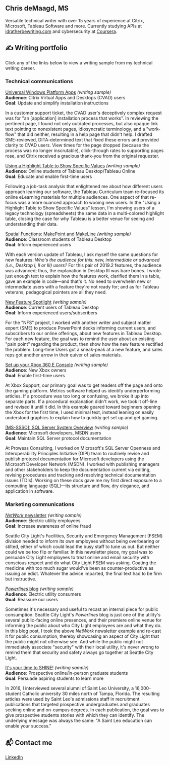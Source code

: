 ## Chris deMaagd, MS

Versatile technical writer with over 15 years of experience at Citrix, Microsoft, Tableau Software and more. Currently studying APIs at [idratherbewriting.com](https://idratherbewriting.com/learnapidoc/#stay-updated) and cybersecurity at [Coursera](https://www.coursera.org/professional-certificates/google-cybersecurity).

## ✍️ Writing portfolio

Click any of the links below to view a writing sample from my technical writing career.

### Technical communications

[Universal Windows Platform Apps](https://github.com/cedemaagd/cedemaagd/blob/main/cedemaagd_portfolio_01.pdf) *(writing sample)*
</br>**Audience**: Citrix Virtual Apps and Desktops (CVAD) users
</br>**Goal**: Update and simplify installation instructions

In a customer support ticket, the CVAD user's deceptively complex request was for "an [application] installation process that works". In reviewing the pertinent page, I found not only outdated processes, but also opaque link text pointing to nonexistent pages, idiosyncratic terminology, and a "work-flow" that did neither, resulting in a help page that didn't help. I drafted SME-reviewed, DITA-determined text that fixed these errors and provided clarity to CVAD users. View times for the page dropped (because the process was no longer inscrutable), click-through rates to supporting pages rose, and Citrix received a gracious thank-you from the original requester.

[Using a Highlight Table to Show Specific Values](https://github.com/cedemaagd/cedemaagd/blob/main/cedemaagd_portfolio_02.pdf) *(writing sample)*
</br>**Audience**: Online students of Tableau Desktop/Tableau Online
</br>**Goal**: Educate and enable first-time users

Following a job-task analysis that enlightened me about how different users approach learning our software, the Tableau Curriculum team re-focused its online eLearning materials for multiple audiences. One aspect of that re-focus was a more nuanced approach to wooing new users. In the "Using a Highlight Table to Show Specific Values" lesson, I'm showing users of a legacy technology (spreadsheets) the same data in a multi-colored highlight table, closing the case for why Tableau is a better venue for seeing and understanding their data.

[Spatial Functions: MakePoint and MakeLine](https://github.com/cedemaagd/cedemaagd/blob/main/cedemaagd_portfolio_03.pdf) *(writing sample)*
</br>**Audience**: Classroom students of Tableau Desktop
</br>**Goal**: Inform experienced users

With each version update of Tableau, I ask myself the same questions for new features: *Who's the audience for this: new, intermediate or advanced (*i.e., Desktop I, II or III*) users?* For this pair of 2019.2 features, the audience was advanced; thus, the explanation in Desktop III was bare bones. I wrote just enough text to explain how the features work, clarified them in a table, gave an example in code—and that's it. No need to overwhelm new or intermediate users with a feature they're not ready for; and as for Tableau veterans, pedagogical pointers are all they need.

[New Feature Spotlight](https://github.com/cedemaagd/cedemaagd/blob/main/cedemaagd_portfolio_04.pdf) *(writing sample)*
</br>**Audience**: Current users of Tableau Desktop
</br>**Goal**: Inform experienced users/subscribers

For the "NFS" project, I worked with another writer and subject matter expert (SME) to produce PowerPoint decks informing current users, and subscribers to our online offerings, about new features in Tableau Desktop. For each new feature, the goal was to remind the user about an existing "pain point" regarding the product, then show how the new feature rectified the problem. Long-time Users got a sneak-peak at a new feature, and sales reps got another arrow in their quiver of sales materials.

[Set up your Xbox 360 E Console](https://github.com/cedemaagd/cedemaagd/blob/main/cedemaagd_portfolio_05.pdf) *(writing sample)*
</br>**Audience**: New Xbox owners
</br>**Goal**: Enable first-time users

At Xbox Support, our primary goal was to get readers off the page and onto the gaming platform. Metrics software helped us identify underperforming articles. If a procedure was too long or confusing, we broke it up into separate parts. If a procedural explanation didn't work, we took it off-line and revised it until it did. In this example geared toward beginners opening the Xbox for the first time, I used minimal text, instead leaning on easily understood graphics to explain how to quickly get set up and get gaming.

[[MS-SSSO]: SQL Server System Overview](https://github.com/cedemaagd/cedemaagd/blob/main/cedemaagd_portfolio_06.pdf) *(writing sample)*
</br>**Audience**: Microsoft developers, MSDN users
</br>**Goal**: Maintain SQL Server protocol documentation

At Prowess Consulting, I worked on Microsoft's SQL Server Openness and Interoperability Principles Initiative (OIPI) team to routinely revise and publish protocol documentation for Microsoft developers using the Microsoft Developer Network (MSDN). I worked with publishing managers and other stakeholders to keep the documentation current via editing, revising procedures and tracking and resolving technical documentation issues (TDIs). Working on these docs gave me my first direct exposure to a computing language (SQL)—its structure and flow, dry elegance, and application in software.
</br>

### Marketing communications

[*NetWork* newsletter](https://github.com/cedemaagd/cedemaagd/blob/main/cedemaagd_portfolio_07.pdf) *(writing sample)*
</br>**Audience**: Electric utility employees
</br>**Goal**: Increase awareness of online fraud

Seattle City Light's Facilities, Security and Emergency Management (FSEM) division needed to inform its own employees without being overbearing or stilted, either of which could lead the busy staff to tune us out. But neither could we be too flip or familiar. In this newsletter piece, my goal was to persuade City Light employees to treat online and email security with conscious respect and do what City Light FSEM was asking. Coating the medicine with too much sugar would've been as counter-productive as issuing an edict. Whatever the advice imparted, the final text had to be firm but instructive.

[*Powerlines* blog](https://github.com/cedemaagd/cedemaagd/blob/main/cedemaagd_portfolio_08.pdf) *(writing sample)*
</br>**Audience**: Electric utility consumers
</br>**Goal**: Reassure our users

Sometimes it's necessary and useful to recast an internal piece for public consumption. Seattle City Light's *Powerlines* blog is just one of the utility's several public-facing online presences, and their premiere online venue for informing the public about who City Light employees are and what they do. In this blog post, I took the above *NetWork* newsletter example and re-cast it for public consumption, thereby showcasing an aspect of City Light that the public might not otherwise see. And while the public might not immediately associate "security" with their local utility, it's never wrong to remind them that security and safety always go together at Seattle City Light.

[It's your time to SHINE!](https://github.com/cedemaagd/cedemaagd/blob/main/cedemaagd_portfolio_09.pdf) *(writing sample)*
</br>**Audience**: Prospective online/in-person graduate students
</br>**Goal**: Persuade aspiring students to learn more

In 2016, I interviewed several alumni of Saint Leo University, a 16,000-student Catholic university 30 miles north of Tampa, Florida. The resulting articles were used by Saint Leo's admissions staff in recruitment publications that targeted prospective undergraduates and graduates seeking online and on-campus degrees. In each publication, the goal was to give prospective students stories with which they can identify. The underlying message was always the same: "A Saint Leo education can enable your success."


## 📬 Contact me
[LinkedIn](https://www.linkedin.com/in/chris-demaagd/)
<!--
**cedemaagd/cedemaagd** is a ✨ _special_ ✨ repository because its `README.md` (this file) appears on your GitHub profile.

Here are some ideas to get you started:

- 🔭 I'm currently working on ...
- 🌱 I'm currently learning ...
- 👯 I'm looking to collaborate on ...
- 🤔 I'm looking for help with ...
- 💬 Ask me about ...
- 📫 How to reach me: ...
- 😄 Pronouns: ...
- ⚡ Fun fact: ...
-->

